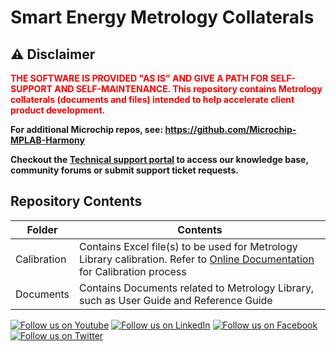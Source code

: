 # Smart Energy Metrology Collaterals


## ⚠ Disclaimer  

<p><span style="color:red"><b>
THE SOFTWARE IS PROVIDED "AS IS" AND GIVE A PATH FOR SELF-SUPPORT AND SELF-MAINTENANCE. This repository contains Metrology collaterals (documents and files) intended to help accelerate client product development. </br>

For additional Microchip repos, see: <a href="https://github.com/Microchip-MPLAB-Harmony" target="_blank">https://github.com/Microchip-MPLAB-Harmony</a>

Checkout the <a href="https://microchipsupport.force.com/s/" target="_blank">Technical support portal</a> to access our knowledge base, community forums or submit support ticket requests.
</span></p></b>


## Repository Contents

 | Folder | Contents |
 | --    | --       |
 | Calibration | Contains Excel file(s) to be used for Metrology Library calibration. Refer to <a href="https://onlinedocs.microchip.com/v2/keyword-lookup?keyword=DemoMeter_Calibrate_the_Demo_Board&redirect=true" target="_blank">Online Documentation</a> for Calibration process |
 | Documents | Contains Documents related to Metrology Library, such as User Guide and Reference Guide |


[![Follow us on Youtube](https://img.shields.io/badge/Youtube-Follow%20us%20on%20Youtube-red.svg)](https://www.youtube.com/user/MicrochipTechnology)
[![Follow us on LinkedIn](https://img.shields.io/badge/LinkedIn-Follow%20us%20on%20LinkedIn-blue.svg)](https://www.linkedin.com/company/microchip-technology)
[![Follow us on Facebook](https://img.shields.io/badge/Facebook-Follow%20us%20on%20Facebook-blue.svg)](https://www.facebook.com/microchiptechnology/)
[![Follow us on Twitter](https://img.shields.io/twitter/follow/MicrochipTech.svg?style=social)](https://twitter.com/MicrochipTech)
